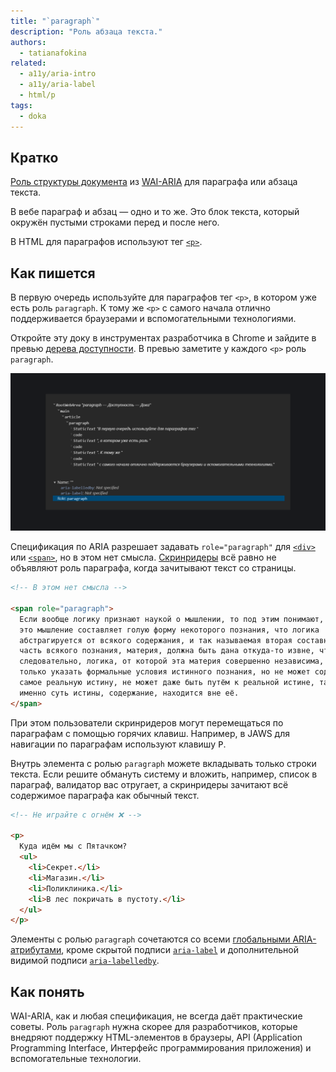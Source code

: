 ```yaml
---
title: "`paragraph`"
description: "Роль абзаца текста."
authors:
  - tatianafokina
related:
  - a11y/aria-intro
  - a11y/aria-label
  - html/p
tags:
  - doka
---
```


## Кратко

[Роль структуры документа](/a11y/aria-roles/#roli-struktury-dokumenta) из [WAI-ARIA](/a11y/aria-intro/#specifikaciya) для параграфа или абзаца текста.

В вебе параграф и абзац — одно и то же. Это блок текста, который окружён пустыми строками перед и после него.

В HTML для параграфов используют тег [`<p>`](/html/p/).

## Как пишется

В первую очередь используйте для параграфов тег `<p>`, в котором уже есть роль `paragraph`. К тому же `<p>` с самого начала отлично поддерживается браузерами и вспомогательными технологиями.

Откройте эту доку в инструментах разработчика в Chrome и зайдите в превью [дерева доступности](/a11y/a11y-tree/). В превью заметите у каждого `<p>` роль `paragraph`.

![Дерево доступности в браузере на Chromium.](images/role-paragraph.png)

Спецификация по ARIA разрешает задавать `role="paragraph"` для [`<div>`](/html/div/) или [`<span>`](/html/span/), но в этом нет смысла. [Скринридеры](/a11y/screenreaders/) всё равно не объявляют роль параграфа, когда зачитывают текст со страницы.

```html
<!-- В этом нет смысла -->

<span role="paragraph">
  Если вообще логику признают наукой о мышлении, то под этим понимают, что
  это мышление составляет голую форму некоторого познания, что логика
  абстрагируется от всякого содержания, и так называемая вторая составная
  часть всякого познания, материя, должна быть дана откуда-то извне, что,
  следовательно, логика, от которой эта материя совершенно независима, может
  только указать формальные условия истинного познания, но не может содержать
  самое реальную истину, не может даже быть путём к реальной истине, так как
  именно суть истины, содержание, находится вне её.
</span>
```

При этом пользователи скринридеров могут перемещаться по параграфам с помощью горячих клавиш. Например, в JAWS для навигации по параграфам используют клавишу <kbd>P</kbd>.

Внутрь элемента с ролью `paragraph` можете вкладывать только строки текста. Если решите обмануть систему и вложить, например, список в параграф, валидатор вас отругает, а скринридеры зачитают всё содержимое параграфа как обычный текст.

```html
<!-- Не играйте с огнём ❌ -->

<p>
  Куда идём мы с Пятачком?
  <ul>
    <li>Секрет.</li>
    <li>Магазин.</li>
    <li>Поликлиника.</li>
    <li>В лес покричать в пустоту.</li>
  </ul>
</p>
```

Элементы с ролью `paragraph` сочетаются со всеми [глобальными ARIA-атрибутами](/a11y/aria-attrs/#globalnye-atributy), кроме скрытой подписи [`aria-label`](/a11y/aria-label/) и дополнительной видимой подписи [`aria-labelledby`](/a11y/aria-labelledby/).

## Как понять

WAI-ARIA, как и любая спецификация, не всегда даёт практические советы. Роль `paragraph` нужна скорее для разработчиков, которые внедряют поддержку HTML-элементов в браузеры, API (Application Programming Interface, Интерфейс программирования приложения) и вспомогательные технологии.
